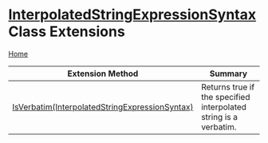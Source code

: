 <a name="_top"></a>

# [InterpolatedStringExpressionSyntax](https://docs.microsoft.com/en-us/dotnet/api/microsoft.codeanalysis.csharp.syntax.interpolatedstringexpressionsyntax) Class Extensions

[Home](../../../../../README.md#_top)

| Extension Method | Summary |
| ---------------- | ------- |
| [IsVerbatim(InterpolatedStringExpressionSyntax)](../../../../../Roslynator/CSharp/SyntaxExtensions/IsVerbatim/README.md#_top) | Returns true if the specified interpolated string is a verbatim\. |

